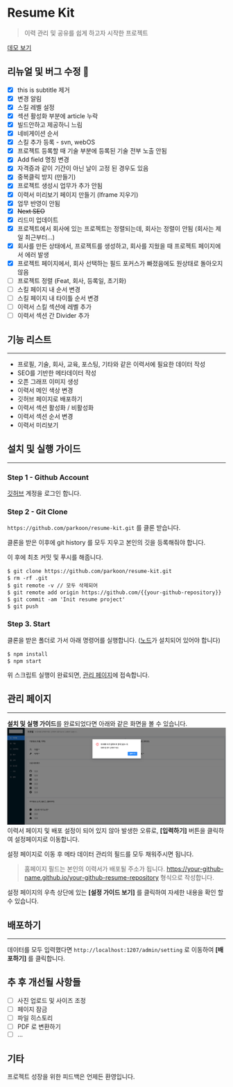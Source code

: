 # Resume Kit

> 이력 관리 및 공유를 쉽게 하고자 시작한 프로젝트

[데모 보기](https://parkoon.github.io/resume-kit)

## 리뉴얼 및 버그 수정 🐜

- [x] this is subtitle 제거
- [x] 변경 알림
- [x] 스킬 레벨 설정
- [x] 섹션 활성화 부분에 article 누락
- [x] 빌드안하고 제공하니 느림
- [x] 네비게이션 순서
- [x] 스킬 추가 등록 - svn, webOS
- [x] 프로젝트 등록할 때 기술 부분에 등록된 기술 전부 노출 안됨
- [x] Add field 명칭 변경
- [x] 자격증과 같이 기간이 아닌 날이 고정 된 경우도 있음
- [x] 중복클릭 방지 (만들기)
- [x] 프로젝트 생성시 업무가 추가 안됨
- [x] 이력서 미리보기 페이지 만들기 (Iframe 지우기)
- [x] 업무 반영이 안됨
- [x] ~~Next SEO~~
- [x] 리드미 업데이트
- [x] 프로젝트에서 회사에 있는 프로젝트는 정렬되는데, 회사는 정렬이 안됨 (회사는 제일 최근부터...)
- [x] 회사를 만든 상태에서, 프로젝트를 생성하고, 회사를 지웠을 때 프로젝트 페이지에서 에러 발생
- [x] 프로젝트 페이지에서, 회사 선택하는 필드 포커스가 빠졌음에도 원상태로 돌아오지 않음
- [ ] 프로젝트 정렬 (Feat, 회사, 등록일, 초기화)
- [ ] 스킬 페이지 내 순서 변경
- [ ] 스킬 페이지 내 타이틀 순서 변경
- [ ] 이력서 스킬 섹션에 레벨 추가
- [ ] 이력서 섹션 간 Divider 추가

## 기능 리스트

---

- 프로필, 기술, 회사, 교육, 포스팅, 기타와 같은 이력서에 필요한 데이터 작성
- SEO를 기반한 메타데이터 작성
- 오픈 그래프 이미지 생성
- 이력서 메인 색상 변경
- 깃허브 페이지로 배포하기
- 이력서 섹션 활성화 / 비활성화
- 이력서 섹션 순서 변경
- 이력서 미리보기

## 설치 및 실행 가이드

---

### Step 1 - Github Account

[깃허브](https://github.com) 계정을 로그인 합니다.

### Step 2 - Git Clone

`https://github.com/parkoon/resume-kit.git` 를 클론 받습니다.

클론을 받은 이후에 git history 를 모두 지우고 본인의 깃을 등록해줘야 합니다.

이 후에 최초 커밋 및 푸시를 해줍니다.

```
$ git clone https://github.com/parkoon/resume-kit.git
$ rm -rf .git
$ git remote -v // 모두 삭제되어
$ git remote add origin https://github.com/{{your-github-repository}}
$ git commit -am 'Init resume project'
$ git push
```

### Step 3. Start

클론을 받은 폴더로 가서 아래 명령어를 실행합니다. ([노드](https://nodejs.org/ko/)가 설치되어 있어야 합니다)

```
$ npm install
$ npm start
```

위 스크립트 실행이 완료되면, [관리 페이지](http://localhost:3000/admin/profile)에 접속합니다.

## 관리 페이지

---

**설치 및 실행 가이드**를 완료되었다면 아래와 같은 화면을 볼 수 있습니다.
![img](readme/admin-meta-error.png)
이력서 페이지 및 배포 설정이 되어 있지 않아 발생한 오류로, **[입력하기]** 버튼을 클릭하여 설정페이지로 이동합니다.

설정 페이지로 이동 후 메타 데이터 관리의 필드를 모두 채워주시면 됩니다.

> 홈페이지 필드는 본인의 이력서가 배포될 주소가 됩니다. https://your-github-name.github.io/your-github-resume-repository 형식으로 작성합니다.

설정 페이지의 우측 상단에 있는 **[설정 가이드 보기]** 를 클릭하여 자세한 내용을 확인 할 수 있습니다.

## 배포하기

---

데이터를 모두 입력했다면 `http://localhost:1207/admin/setting` 로 이동하여 **[배포하기]** 를 클릭합니다.

## 추 후 개선될 사항들

- [ ] 사진 업로드 및 사이즈 조정
- [ ] 페이지 잠금
- [ ] 파일 히스토리
- [ ] PDF 로 변환하기
- [ ] ...

## 기타

프로젝트 성장을 위한 피드백은 언제든 환영입니다.
